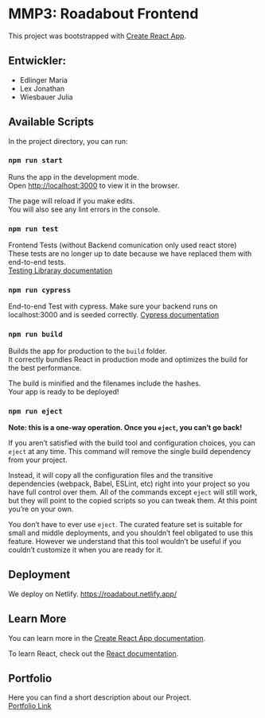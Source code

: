 # MMP3: Roadabout Frontend

This project was bootstrapped with [Create React App](https://github.com/facebook/create-react-app).

## Entwickler:

- Edlinger Maria
- Lex Jonathan
- Wiesbauer Julia

## Available Scripts

In the project directory, you can run:

### `npm run start`

Runs the app in the development mode.\
Open [http://localhost:3000](http://localhost:3000) to view it in the browser.

The page will reload if you make edits.\
You will also see any lint errors in the console.

### `npm run test`

Frontend Tests (without Backend comunication only used react store)  
These tests are no longer up to date because we have replaced them with end-to-end tests.  
[Testing Libraray documentation](https://testing-library.com/)

### `npm run cypress`

End-to-end Test with cypress.
Make sure your backend runs on localhost:3000 and is seeded correctly.
[Cypress documentation](https://www.cypress.io/)

### `npm run build`

Builds the app for production to the `build` folder.\
It correctly bundles React in production mode and optimizes the build for the best performance.

The build is minified and the filenames include the hashes.\
Your app is ready to be deployed!

### `npm run eject`

**Note: this is a one-way operation. Once you `eject`, you can’t go back!**

If you aren’t satisfied with the build tool and configuration choices, you can `eject` at any time. This command will remove the single build dependency from your project.

Instead, it will copy all the configuration files and the transitive dependencies (webpack, Babel, ESLint, etc) right into your project so you have full control over them. All of the commands except `eject` will still work, but they will point to the copied scripts so you can tweak them. At this point you’re on your own.

You don’t have to ever use `eject`. The curated feature set is suitable for small and middle deployments, and you shouldn’t feel obligated to use this feature. However we understand that this tool wouldn’t be useful if you couldn’t customize it when you are ready for it.

## Deployment

We deploy on Netlify.
https://roadabout.netlify.app/

## Learn More

You can learn more in the [Create React App documentation](https://facebook.github.io/create-react-app/docs/getting-started).

To learn React, check out the [React documentation](https://reactjs.org/).

## Portfolio

Here you can find a short description about our Project.  
[Portfolio Link](https://portfolio.fh-salzburg.ac.at/projects/2020-roadabout)
